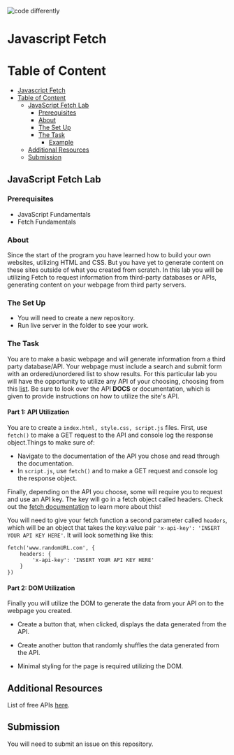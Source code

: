 ![code differently](https://user-images.githubusercontent.com/54545904/91590200-f82ec600-e928-11ea-9433-eea450388abf.png)

# Javascript Fetch

# Table of Content

- [Javascript Fetch](#javascript-fetch)
- [Table of Content](#table-of-content)
  - [JavaScript Fetch Lab](#javascript-fetch-lab)
    - [Prerequisites](#prerequisites)
    - [About](#about)
    - [The Set Up](#the-set-up)
    - [The Task](#the-task)
      - [Example](#example)
  - [Additional Resources](#additional-resources)
  - [Submission](#submission)

## JavaScript Fetch Lab

### Prerequisites

- JavaScript Fundamentals
- Fetch Fundamentals

### About

Since the start of the program you have learned how to build your own websites, utilizing HTML and CSS. But you have yet to generate content on these sites outside of what you created from scratch. In this lab you will be utilizing Fetch to request information from third-party databases or APIs, generating content on your webpage from third party servers.

### The Set Up

- You will need to create a new repository.
- Run live server in the folder to see your work.

### The Task

You are to make a basic webpage and will generate information from a third party database/API. Your webpage must include a search and submit form with an ordered/unordered list to show results. For this particular lab you will have the opportunity to utilize any API of your choosing, choosing from this [list](https://github.com/public-apis/public-apis). Be sure to look over the API **DOCS** or documentation, which is given to provide instructions on how to utilize the site's API.

#### Part 1: API Utilization

You are to create a `index.html, style.css, script.js` files.
First, use `fetch()` to make a GET request to the API and console log the
response object.Things to make sure of:

- Navigate to the documentation of the API you chose and read
  through the documentation.
- In `script.js`, use `fetch()` and to make a GET
  request and console log the response object.
  
Finally, depending on the API you choose, some will require you to request and use an API
key. The key will go in a fetch object called headers. Check out the
[fetch documentation](https://developer.mozilla.org/en-US/docs/Web/API/Fetch_API/Using_Fetch)
to learn more about this!

You will need to give your fetch function a second parameter called `headers`,
which will be an object that takes the key:value pair
`'x-api-key': 'INSERT YOUR API KEY HERE'`. It will look something like this:

```
fetch('www.randomURL.com', {
    headers: {
        'x-api-key': 'INSERT YOUR API KEY HERE'
    }
})
```

#### Part 2: DOM Utilization
Finally you will utilize the DOM to generate the data from your API on to the webpage you created.

- Create a button that, when clicked, displays the data generated from the API.

- Create another button that randomly shuffles the data generated from the API.

- Minimal styling for the page is required utilizing the DOM. 


## Additional Resources

List of free APIs [here](https://github.com/public-apis/public-apis).

## Submission

You will need to submit an issue on this repository.
